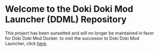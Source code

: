 # Welcome to the Doki Doki Mod Launcher (DDML) Repository

This project has been sunsetted and will no longer be maintained in favor for Doki Doki Mod Docker. to visit the successor to Doki Doki Mod Launcher, click [here](https://github.com/GanstaKingofSA/DDModDocker).
